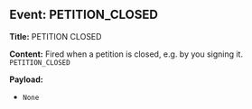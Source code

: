 ## Event: PETITION_CLOSED

**Title:** PETITION CLOSED

**Content:**
Fired when a petition is closed, e.g. by you signing it.
`PETITION_CLOSED`

**Payload:**
- `None`